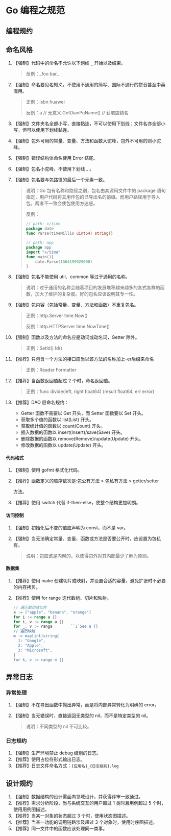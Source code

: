 # Go 编程之规范

## 编程规约

## 命名风格

1. 【强制】代码中的命名不允许以下划线 `_` 开始以及结束。

   > 反例：\_foo bar\_

2. 【强制】命名要见名知义，不使用不通用的简写、国际不通行的拼音甚至中英混用。

   > 正例：isbn huawei
   >
   > 反例：a // 无意义 GetDianPuName\(\) // 获取店铺名

3. 【强制】文件夹名全部小写，直接黏连，不可以使用下划线；文件名亦全部小写，但可以使用下划线黏连。
4. 【强制】包外可用的常量、变量、方法和函数大驼峰，包外不可用的则小驼峰。
5. 【强制】错误结构体命名使用 Error 结尾。
6. 【强制】包名小驼峰，不使用下划线 \_ 。
7. 【强制】包名要与包路径的最后一个元素一致。

   > 说明：Go 包有名称和路径之别，包名由其源码文件中的 package 语句指定，用户代码将其用作包的已导出名的前缀。而用户路径用于导入包。两者不一致会使包使用方迷惑。
   >
   > 反例：
   >
   > ```go
   > // path: x/time 
   > package date 
   > func Parse(timeMillis uint64) string{} 
   >
   > // path: app 
   > package app 
   > import "x/time" 
   > func main(){ 
   >     date.Parse(1564199929000) 
   > }
   > ```

8. 【强制】包名不能使用 util、common 等过于通用的名称。

   > 说明：过于通用的名称会随着项目的发展堆积越来越多的各式各样的函数，加大了维护的复杂度。好的包名应该说明其专一性。

9. 【强制】包内容（包括常量、变量、方法和函数）不重复包名。

   > 正例：http.Server time.Now\(\)
   >
   > 反例：http.HTTPServer time.NowTime\(\)

10. 【强制】函数以及方法的命名应是动词或动名词，Getter 除外。

    > 正例：SetId\(\) Id\(\)

11. 【推荐】只包含一个方法的接口应当以该方法的名称加上-er后缀来命名

    > 正例：Reader Formatter

12. 【推荐】当函数返回值超过 2 个时，命名返回值。

    > 正例：func divide\(left, right float64\) \(result float64, err error\)

13. 【推荐】DAO 层命名规约：
    * Getter 函数不需要以 Get 开头，而 Setter 函数要以 Set 开头。 
    * 获取多个值的函数以 list\(List\) 开头。 
    * 获取统计值的函数以 count\(Count\) 开头。 
    * 插入数据的函数以 insert\(Insert\)/save\(Save\) 开头。 
    * 删除数据的函数以 remove\(Remove\)/update\(Update\) 开头。 
    * 修改数据的函数以 update\(Update\) 开头。 

#### 代码格式

1. 【强制】使用 gofmt 格式化代码。
2. 【推荐】函数定义的顺序依次是:包公有方法 &gt; 包私有方法 &gt; getter/setter

   方法。

3. 【推荐】使用 switch 代替 if-then-else，使整个结构更加明朗。

#### 访问控制

1. 【强制】初始化后不变的值应声明为 const，而不是 var。
2. 【强制】当无法确定常量、变量、函数或方法是否要公开时，应设置为包私有。

   > 说明：包应该是内聚的，以使得包外对其内部最少了解为原则。

#### 数据集

1. 【推荐】使用 make 创建切片或映射，并设置合适的容量，避免扩张时不必要的内存拷贝。
2. 【推荐】使用 for range 迭代数组、切片和映射。

   ```go
   // 遍历数组或切片
   a := ["apple", "banana", "orange"]
   for i := range a {}
   for i, v := range a {}
   for _, v := ranga        ``1`5ee a {}
   // 遍历映射
   m := map[int]string{
     1: "Google",
     2: "Apple",
     3: "Microsoft",
   }
   for k, v := range m {}
   ```

## 异常日志

### 异常处理

1. 【强制】不在导出函数中抛出异常，而是将内部异常转化为明确的 error。
2. 【强制】当无错误时，直接返回无类型的 nil，而不是特定类型的 nil。

   > 说明：不同类型的 nil 不可比较。

### 日志规约

1. 【强制】生产环境禁止 debug 级别的日志。
2. 【推荐】使用占位符形式输出日志。
3. 【推荐】日志文件命名方式：`{应用名}_{日志级别}.log`

## 设计规约

1. 【强制】数据结构的设计需面向领域设计，并获得评审一致通过。
2. 【推荐】需求分析阶段，当与系统交互的用户超过 1 类时且用例超过 5 个时，使用用例图描述。
3. 【推荐】当某一对象的状态超过 3 个时，使用状态图描述。
4. 【推荐】当某一功能的调用链路涉及超过 3 个对象时，使用时序图描述。
5. 【推荐】同一文件中的函数应该处理同一类事。


